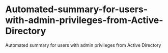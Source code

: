 # Automated-summary-for-users-with-admin-privileges-from-Active-Directory
Automated summary for users with admin privileges from Active Directory
